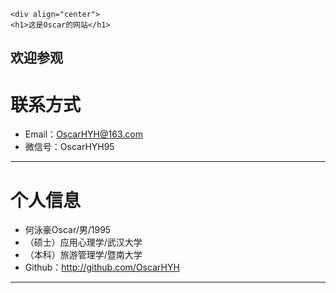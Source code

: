     <div align="center">
    <h1>这是Oscar的网站</h1>
欢迎参观</div>
---
# 联系方式
- Email：OscarHYH@163.com
- 微信号：OscarHYH95  
---    
# 个人信息
 - 何泳豪Oscar/男/1995 
 - （硕士）应用心理学/武汉大学
 - （本科）旅游管理学/暨南大学
 - Github：http://github.com/OscarHYH
---      
